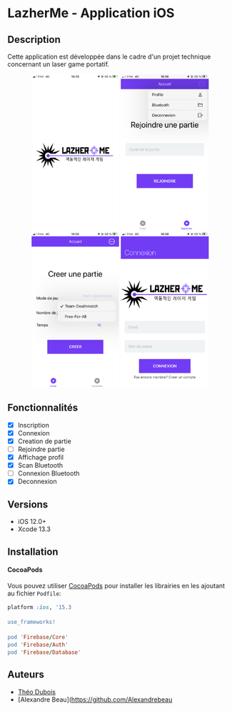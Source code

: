 # LazherMe - Application iOS
## Description
Cette application est développée dans le cadre d'un projet technique concernant un laser game portatif.
<p align="center">
  <img src="images/IMG_7443.PNG" height="350" title="Connexion">
  <img src="images/IMG_7451.PNG" height="350" title="Accueil">
  <img src="images/IMG_7452.PNG" height="350" title="Accueil">
  <img src="images/IMG_7453.PNG" height="350" title="Accueil">
</p>

## Fonctionnalités

- [x] Inscription
- [x] Connexion
- [x] Creation de partie
- [ ] Rejoindre partie
- [x] Affichage profil
- [x] Scan Bluetooth
- [ ] Connexion Bluetooth
- [x] Deconnexion

## Versions

- iOS 12.0+
- Xcode 13.3

## Installation

#### CocoaPods

Vous pouvez utiliser [CocoaPods](http://cocoapods.org/) pour installer les librairies en les ajoutant au fichier `Podfile`:

```ruby
platform :ios, '15.3

use_frameworks!

pod 'Firebase/Core'
pod 'Firebase/Auth'
pod 'Firebase/Database'

```

## Auteurs
- [Théo Dubois](https://github.com/darkyiss7)
- [Alexandre Beau](https://github.com/Alexandrebeau
